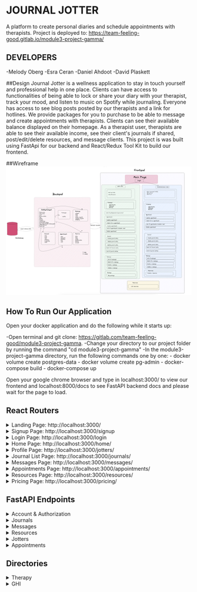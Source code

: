 # JOURNAL JOTTER

A platform to create personal diaries and schedule appointments with therapists.
Project is deployed to: https://team-feeling-good.gitlab.io/module3-project-gamma/

## DEVELOPERS

-Melody Oberg
-Esra Ceran
-Daniel Ahdoot
-David Plaskett

##Design
Journal Jotter is a wellness application to stay in touch yourself and professional help in one place. Clients can have access to functionalities of being able to lock or share your diary with your therapist, track your mood, and listen to music on Spotify while journaling. Everyone has access to see blog posts posted by our therapists and a link for hotlines. We provide packages for you to purchase to be able to message and create appointments with therapists. Clients can see their available balance displayed on their homepage. As a therapist user, therapists are able to see their available income, see their client's journals if shared, post/edit/delete resources, and message clients.
This project is was built using FastApi for our backend and React/Redux Tool Kit to build our frontend.

##Wireframe
![backend-wireframe](docs/project-wireframe.png)

## How To Run Our Application

Open your docker application and do the following while it starts up:

-Open terminal and git clone: https://gitlab.com/team-feeling-good/module3-project-gamma.
-Change your directory to our project folder by running the command "cd module3-project-gamma"
-In the module3-project-gamma directory, run the following commands one by one: - docker volume create postgres-data - docker volume create pg-admin - docker-compose build - docker-compose up

Open your google chrome browser and type in localhost:3000/ to view our frontend and localhost:8000/docs to see FastAPI backend docs and please wait for the page to load.

## React Routers

<details>
<summary>Landing Page: http://localhost:3000/</summary>
Gives a brief description of Journal Jotter's features.
</details>
<details>
<summary>Signup Page: http://localhost:3000/signup</summary>
Sign up as a client or therapist user
</details>
<details>
<summary>Login Page: http://localhost:3000/login</summary>
Log into your account.
</details>
<details>
<summary>Home Page: http://localhost:3000/home/</summary>
As a client, you'll be able to see list of recent journal entries, upcoming appointments, your current available balance, and a spotify player.
As a therapist, you'll be able to see your client's shared journal entries, upcoming appointments, and your available income.
</details>
<details>
<summary>Profile Page: http://localhost:3000/jotters/</summary>
As a client, you'll have a profile page with the ability to have a profile picture, an about me, an email, and a name that is all editable.
As a therapist, you'll have a profile page requiring your first and last name, email, number, location, certificates/college, profile picture, and an about me.
</details>
<details>
<summary>Journal List Page: http://localhost:3000/journals/</summary>
As a client you're able to see your most recent entries and mood tracker with a search bar functionality and Spotify player. You can create a journal entry, lock, and delete an entry.
As a therapist, you'll be able to see a list of clients' shared entries.
</details>
<details>
<summary>Messages Page: http://localhost:3000/messages/</summary>
As a client, you're able to see a list of recent messages and being able to create a message. It is going to cost you to send a message so you'll be able to see your available balance aftering sending.
As a therapist, you're able to see a list of recent messages and being able to create a message. You are able to see available income.
</details>
<details>
<summary>Appointments Page: http://localhost:3000/appointments/</summary>
As a client, you are able to see a list of upcoming appointments. You can create an appointment selecting a dropdown menu of our therapists. It will cost to create an appointment and available balance will be updated. Clients are able to cancel and reschedule appointments.
As a therapist, you can see a list of upcoming appointments, can cancel appointments, and can see available income.
</details>
<details>
<summary>Resources Page: http://localhost:3000/resources/</summary>
As an unauthorized user, you are able to see a list of resources created by our therapists and a hotline link.
As a client, you are able to see a list of resources and a list of our therapists.
As a therapist, you are able to see a list of resources and therapists, and can view a resource form, edit, and delete.
</details>
<details>
<summary>Pricing Page: http://localhost:3000/pricing/</summary>
As a client, you are able to see a list of packages to select to be able to communicate with therapists and set up appointments.
</details>

## FastAPI Endpoints

<details>
<summary>Account & Authorization</summary>
<details>
<summary>POST /api/accounts/ - Create an account</summary>
{
    "first_name": "dave",
    "last_name": "p",
    "email": "dave@dave.com",
    "type": "client",
    "phone_number": "string",
    "city": "string",
    "state": "string",
    "certificates": "string",
    "graduated_college": "string",
    "profile_picture": "string",
    "about_me": "string",
    "password": "string"
}
</details>
<details>
<summary>POST /token - Login & Logout</summary>
Enter email and password to login and execute to log out.
</details>
<details>
<summary>GET /token - Get Token</summary>
Can execute to get a token after logging in
</details>
</details>

<details>
<summary>Journals</summary>
<details>
<summary>DELETE /journals/{journal_id} - Delete A Journal</summary>
Enter journal ID and execute
</details>
<details>
<summary>PUT /journals/{journal_id} - Edit A Journal</summary>
Enter journal ID and revise body:
{
  "user_id": 0,
  "body": "string",
  "name": "string",
  "date_time": "2023-06-08T08:21:23.498Z",
  "is_private": true,
  "mood": "happy"
}
</details>
<details>
<summary>GET /journals/{journal_id} - Get A Journal's Details</summary>
Enter journal id and execute to get details of a specific journal
</details>
<details>
<summary>GET /journals/ - Get All Journals </summary>
</details>
</details>

<details>
<summary>Messages</summary>
<details>
<summary>DELETE /messages/{message_id} - Delete A Message</summary>
Enter message_id and execute.
</details>
<details>
<summary>PUT /messages/{message_id} - Edit A Message</summary>
Enter message id and revise body:
{
  "user_id": 0,
  "recipient": 0,
  "subject": "string",
  "body": "string",
  "cost": 0
}
</details>
<details>
<summary>GET /messages/{message_id} - Get One Message</summary>
Enter message id and execute
</details>
<details>
<summary>POST /messages - Create A Message</summary>
{
  "user_id": 0,
  "recipient": 0,
  "subject": "string",
  "body": "string",
  "cost": 0
}
</details>
<details>
<summary>GET /messages - Get All Messages</summary>
Execute
</details>
</details>

<details>
<summary>Resources</summary>
<details>
<summary>DELETE /resources/{resources_id} - Delete A Resource</summary>
Enter resource id and execute
</details>
<details>
<summary>PUT /resources/{resource_id} - Edit A Resource</summary>
Enter resource id and revise body:
{
  "title": "string",
  "body": "string",
  "writer": 0,
  "picture": "string",
  "url_link": "string"
}
</details>
<details>
<summary>GET /resources/{resource_id} - Get One Resource </summary>
Enter resource id and execute
</details>
<details>
<summary>CREATE /resources - Create A Resource</summary>
{
  "title": "tester",
  "body": "testing",
  "writer": 1,
  "picture": "string",
  "url_link": "string"
}
</details>
<details>
<summary>GET /resources/ - Get All Resources</summary>
Execute
</details>
</details>

<details>
<summary>Jotters</summary>
<details>
<summary>DELETE /jotters/{jotter_id} - Delete A Jotter</summary>
Enter journal ID and execute
</details>
<details>
<summary>PUT /jotters/{jotter_id} - Edit A Jotter</summary>
Enter jotter ID and revise body:
{
  "first_name": "string",
  "last_name": "string",
  "email": "string",
  "type": "client",
  "phone_number": "string",
  "city": "string",
  "state": "string",
  "certificates": "string",
  "graduated_college": "string",
  "profile_picture": "string",
  "about_me": "string",
  "password": "string"
}
</details>
<details>
<summary>GET /jotters/{jotter_id} - Get A Jotter's Details</summary>
Enter jotter id and execute to get details of a specific jotter
</details>
<details>
<summary>GET /jotters/ - Get All jotters </summary>
Execute
</details>
<details>
<summary>CREATE /jotters - Create A Jotter</summary>
{
  "first_name": "string",
  "last_name": "string",
  "email": "string",
  "type": "client",
  "phone_number": "string",
  "city": "string",
  "state": "string",
  "certificates": "string",
  "graduated_college": "string",
  "profile_picture": "string",
  "about_me": "string",
  "password": "string"
}
</details>
</details>

<details>
<summary>Appointments</summary>
<details>
<summary>DELETE /appointments/{appointment_id} - Delete An Appointment</summary>
Enter appointment id and execute
</details>
<details>
<summary>PUT /appointments/{appointment_id} - Edit An Appointment </summary>
Enter appointment id and revise body:
{
  "user_id": 0,
  "therapist_id": 0,
  "appointment_date": "2023-06-08",
  "appointment_time": "string",
  "cost": 0
}
</details>
<details>
<summary>GET /appointments/{appointment_id} - Get One Appointment</summary>
Enter appointment id and execute
</details>
<details>
<summary>CREATE /appointments/ - Create An Appointment</summary>
{
  "user_id": 0,
  "therapist_id": 0,
  "appointment_date": "2023-06-08",
  "appointment_time": "string",
  "cost": 0
}
</details>
<details>
<summary>GET /appointments/ - Get All Appointments For User</summary>
Execute
</details>
<details>
<summary>GET /therapistappointments/{therapist_id} - Get All Appointments for Therapist</summary>
Execute
</details>
</details>

## Directories

<details>
<summary>Therapy</summary>

Our therapy directory holds our backend microservice.

In our migrations folder, we create SQL tables for users, appointments, resources, and messages.

In our queries folder, we handle all CRUD operations for each of our models and connect to our database using "pool.py".

In our routers folder, we organize an endpoint for each operation.

We have an authenticator file to handle authentication in our backend.

</details>
<details>
<summary>GHI</summary>

Our GHI directory handles our frontend.

We have a src directory that holds all of our components, stores, and css.

</details>
